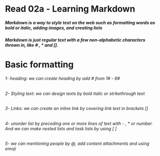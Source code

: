 # Read 02a - Learning Markdown
 

 ##### Markdown is a way to style text on the web such as formatting words as bold or italic, adding images, and creating lists 
 ##### Markdown is just regular text with a few non-alphabetic characters thrown in, like # , * and [].
 
# Basic formatting 
###### 1- heading: we can create heading by add # from 1# - 6#
###### 2- Styling text: we can design texts by bold italic or strikethrough text
###### 3- Links: we can create an inline link by covering link text in brackets []
###### 4- unorder list by preceding one or more lines of text with - , * or number. And we can make nested lists and task lists by using [ ]
###### 5- we can mentioning people by @, add content attachments and using emoji